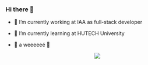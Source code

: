 ### Hi there 👋

- 🔭 I’m currently working at IAA as full-stack developer
- 🌱 I’m currently learning at HUTECH University

- :duck: a weeeeeé :duck:
<div align="center">
<img src="https://komarev.com/ghpvc/?username=hiepmarin&&style=flat-square" align="center" />
</div> 
